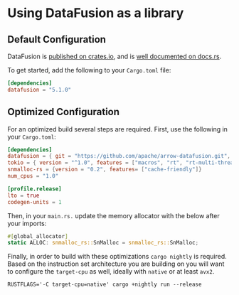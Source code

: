 <!---
  Licensed to the Apache Software Foundation (ASF) under one
  or more contributor license agreements.  See the NOTICE file
  distributed with this work for additional information
  regarding copyright ownership.  The ASF licenses this file
  to you under the Apache License, Version 2.0 (the
  "License"); you may not use this file except in compliance
  with the License.  You may obtain a copy of the License at

    http://www.apache.org/licenses/LICENSE-2.0

  Unless required by applicable law or agreed to in writing,
  software distributed under the License is distributed on an
  "AS IS" BASIS, WITHOUT WARRANTIES OR CONDITIONS OF ANY
  KIND, either express or implied.  See the License for the
  specific language governing permissions and limitations
  under the License.
-->

# Using DataFusion as a library

## Default Configuration

DataFusion is [published on crates.io](https://crates.io/crates/datafusion), and is [well documented on docs.rs](https://docs.rs/datafusion/).

To get started, add the following to your `Cargo.toml` file:

```toml
[dependencies]
datafusion = "5.1.0"
```

## Optimized Configuration

For an optimized build several steps are required. First, use the following in your `Cargo.toml`:

```toml
[dependencies]
datafusion = { git = "https://github.com/apache/arrow-datafusion.git", features = ["simd"]}
tokio = { version = "^1.0", features = ["macros", "rt", "rt-multi-thread"] }
snmalloc-rs = {version = "0.2", features= ["cache-friendly"]}
num_cpus = "1.0"

[profile.release]
lto = true
codegen-units = 1
```

Then, in your `main.rs.` update the memory allocator with the below after your imports:

```rust
#[global_allocator]
static ALLOC: snmalloc_rs::SnMalloc = snmalloc_rs::SnMalloc;
```

Finally, in order to build with these optimizations `cargo nightly` is required. Based on the instruction
set architecture you are building on you will want to configure the `target-cpu` as well, ideally
with `native` or at least `avx2`.

`RUSTFLAGS='-C target-cpu=native' cargo +nightly run --release`
